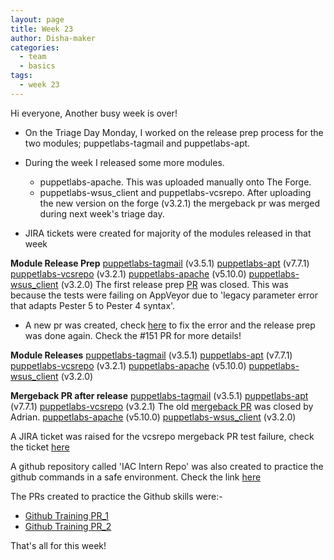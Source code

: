 ```yaml
---
layout: page
title: Week 23
author: Disha-maker
categories:
  - team
  - basics
tags:
  - week 23
---
```


Hi everyone, Another busy week is over!

- On the Triage Day Monday, I worked on the release prep process for the two modules; puppetlabs-tagmail and puppetlabs-apt.

- During the week I released some more modules.
    - puppetlabs-apache. This was uploaded manually onto The Forge.
    - puppetlabs-wsus_client and puppetlabs-vcsrepo. After uploading the new version on the forge  (v3.2.1) the mergeback pr was merged during next week's triage day.

- JIRA tickets were created for majority of the modules released in that week

**Module Release Prep**
    [puppetlabs-tagmail](https://github.com/puppetlabs/puppetlabs-tagmail/pull/202) (v3.5.1)
    [puppetlabs-apt](https://github.com/puppetlabs/puppetlabs-apt/pull/968)      (v7.7.1)
    [puppetlabs-vcsrepo](https://github.com/puppetlabs/puppetlabs-vcsrepo/pull/493) (v3.2.1)
    [puppetlabs-apache](https://github.com/puppetlabs/puppetlabs-apache/pull/2126) (v5.10.0)
    [puppetlabs-wsus_client](https://github.com/puppetlabs/puppetlabs-wsus_client/pull/151) (v3.2.0)
       The first release prep [PR](https://github.com/puppetlabs/puppetlabs-wsus_client/pull/149) was closed. This was because the tests were failing on AppVeyor due to 'legacy parameter error that adapts Pester 5 to Pester 4 syntax'.
  - A new pr was created, check [here](https://github.com/puppetlabs/puppetlabs-wsus_client/pull/150) to fix the error and the release prep was done again. Check the #151 PR for more details!

**Module Releases**
    [puppetlabs-tagmail](https://forge.puppet.com/puppetlabs/tagmail) (v3.5.1)
    [puppetlabs-apt](https://forge.puppet.com/puppetlabs/apt) (v7.7.1)
    [puppetlabs-vcsrepo](https://forge.puppet.com/puppetlabs/vcsrepo) (v3.2.1)
    [puppetlabs-apache](https://forge.puppet.com/modules/puppetlabs/apache) (v5.10.0)
    [puppetlabs-wsus_client](https://forge.puppet.com/modules/puppetlabs/wsus_client) (v3.2.0)

**Mergeback PR after release**
    [puppetlabs-tagmail](https://github.com/puppetlabs/puppetlabs-tagmail/pull/204) (v3.5.1)
    [puppetlabs-apt](https://github.com/puppetlabs/puppetlabs-apt/pull/970) (v7.7.1)
    [puppetlabs-vcsrepo](https://github.com/puppetlabs/puppetlabs-vcsrepo/pull/495) (v3.2.1)
       The old [mergeback PR](https://github.com/puppetlabs/puppetlabs-vcsrepo/pull/494) was closed by Adrian.
    [puppetlabs-apache](https://github.com/puppetlabs/puppetlabs-apache/pull/2127) (v5.10.0)
    [puppetlabs-wsus_client](https://github.com/puppetlabs/puppetlabs-wsus_client/pull/152) (v3.2.0)

A JIRA ticket was raised for the vcsrepo mergeback PR test failure, check the ticket [here](https://tickets.puppetlabs.com/browse/IAC-1474)

A github repository called 'IAC Intern Repo' was also created to practice the github commands in a safe environment. Check the link [here](https://github.com/puppetlabs/IAC_Intern_Repo)

The PRs created to practice the Github skills were:-
- [Github Training PR_1](https://github.com/puppetlabs/IAC_Intern_Repo/pull/7)
- [Github Training PR_2](https://github.com/puppetlabs/IAC_Intern_Repo/pull/8)

That's all for this week!